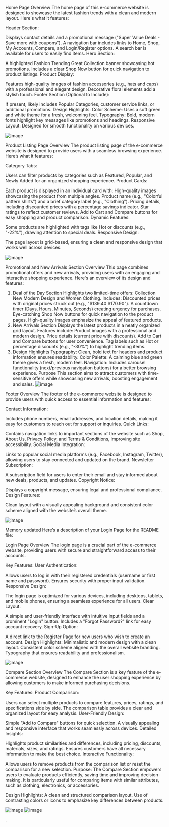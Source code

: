 Home Page Overview
The home page of this e-commerce website is designed to showcase the latest fashion trends with a clean and modern layout. Here's what it features:

Header Section:

Displays contact details and a promotional message ("Super Value Deals - Save more with coupons").
A navigation bar includes links to Home, Shop, My Accounts, Compare, and Login/Register options.
A search bar is available for users to easily find items.
Hero Section:

A highlighted Fashion Trending Great Collection banner showcasing hot promotions.
Includes a clear Shop Now button for quick navigation to product listings.
Product Display:

Features high-quality images of fashion accessories (e.g., hats and caps) with a professional and elegant design.
Decorative floral elements add a stylish touch.
Footer Section (Optional to Include):

If present, likely includes Popular Categories, customer service links, or additional promotions.
Design Highlights:
Color Scheme: Uses a soft green and white theme for a fresh, welcoming feel.
Typography: Bold, modern fonts highlight key messages like promotions and headings.
Responsive Layout: Designed for smooth functionality on various devices.

![image](https://github.com/user-attachments/assets/c0395ef4-c523-4338-ab9b-22e0a8cfda4a)


Product Listing Page Overview
The product listing page of the e-commerce website is designed to provide users with a seamless browsing experience. Here’s what it features:

Category Tabs:

Users can filter products by categories such as Featured, Popular, and Newly Added for an organized shopping experience.
Product Cards:

Each product is displayed in an individual card with:
High-quality images showcasing the product from multiple angles.
Product name (e.g., "Colorful pattern shirts") and a brief category label (e.g., "Clothing").
Pricing details, including discounted prices with a percentage savings indicator.
Star ratings to reflect customer reviews.
Add to Cart and Compare buttons for easy shopping and product comparison.
Dynamic Features:

Some products are highlighted with tags like Hot or discounts (e.g., "-22%"), drawing attention to special deals.
Responsive Design:

The page layout is grid-based, ensuring a clean and responsive design that works well across devices.

![image](https://github.com/user-attachments/assets/77ce0e5f-669c-4e05-8330-a22af5d2b54f)


Promotional and New Arrivals Section Overview
This page combines promotional offers and new arrivals, providing users with an engaging and interactive shopping experience. Here's an overview of its design and features:

1. Deal of the Day Section
Highlights two limited-time offers:
Collection New Modern Design and Women Clothing.
Includes:
Discounted prices with original prices struck out (e.g., "$139.40 $170.90").
A countdown timer (Days, Hours, Minutes, Seconds) creating urgency for purchases.
Eye-catching Shop Now buttons for quick navigation to the product pages.
High-quality images emphasize the appeal of featured products.
2. New Arrivals Section
Displays the latest products in a neatly organized grid layout.
Features include:
Product images with a professional and modern design.
Price details (current price with discounts).
Add to Cart and Compare buttons for user convenience.
Tag labels such as Hot or percentage discounts (e.g., "-30%") to highlight trending items.
3. Design Highlights
Typography: Clean, bold text for headers and product information ensures readability.
Color Palette: A calming blue and green theme gives a fresh, modern feel.
Navigation: Includes carousel functionality (next/previous navigation buttons) for a better browsing experience.
Purpose
This section aims to attract customers with time-sensitive offers while showcasing new arrivals, boosting engagement and sales.
![image](https://github.com/user-attachments/assets/c0bdc335-5c00-42a9-89d2-a4f33e742f21)


Footer Overview
The footer of the e-commerce website is designed to provide users with quick access to essential information and features:

Contact Information:

Includes phone numbers, email addresses, and location details, making it easy for customers to reach out for support or inquiries.
Quick Links:

Contains navigation links to important sections of the website such as Shop, About Us, Privacy Policy, and Terms & Conditions, improving site accessibility.
Social Media Integration:

Links to popular social media platforms (e.g., Facebook, Instagram, Twitter), allowing users to stay connected and updated on the brand.
Newsletter Subscription:

A subscription field for users to enter their email and stay informed about new deals, products, and updates.
Copyright Notice:

Displays a copyright message, ensuring legal and professional compliance.
Design Features:

Clean layout with a visually appealing background and consistent color scheme aligned with the website’s overall theme.


![image](https://github.com/user-attachments/assets/afdc69d3-f3e6-419a-bb1a-40670bcdb1ca)


Memory updated
Here’s a description of your Login Page for the README file:

Login Page Overview
The login page is a crucial part of the e-commerce website, providing users with secure and straightforward access to their accounts.

Key Features:
User Authentication:

Allows users to log in with their registered credentials (username or first name and password).
Ensures security with proper input validation.
Responsive Design:

The login page is optimized for various devices, including desktops, tablets, and mobile phones, ensuring a seamless experience for all users.
Clear Layout:

A simple and user-friendly interface with intuitive input fields and a prominent "Login" button.
Includes a "Forgot Password?" link for easy account recovery.
Sign-Up Option:

A direct link to the Register Page for new users who wish to create an account.
Design Highlights:
Minimalistic and modern design with a clean layout.
Consistent color scheme aligned with the overall website branding.
Typography that ensures readability and professionalism.



![image](https://github.com/user-attachments/assets/dbb95daa-d258-4f10-9db0-7ad365b63ca2)

Compare Section Overview
The Compare Section is a key feature of the e-commerce website, designed to enhance the user shopping experience by allowing customers to make informed purchasing decisions.

Key Features:
Product Comparison:

Users can select multiple products to compare features, prices, ratings, and specifications side by side.
The comparison table provides a clear and organized layout for easy analysis.
User-Friendly Design:

Simple "Add to Compare" buttons for quick selection.
A visually appealing and responsive interface that works seamlessly across devices.
Detailed Insights:

Highlights product similarities and differences, including pricing, discounts, materials, sizes, and ratings.
Ensures customers have all necessary information to make the best choice.
Interactive Functionality:

Allows users to remove products from the comparison list or reset the comparison for a new selection.
Purpose:
The Compare Section empowers users to evaluate products efficiently, saving time and improving decision-making. It is particularly useful for comparing items with similar attributes, such as clothing, electronics, or accessories.

Design Highlights:
A clean and structured comparison layout.
Use of contrasting colors or icons to emphasize key differences between products.


![image](https://github.com/user-attachments/assets/8bf7a48e-ff3f-4cb9-9e1e-e92b86bec2ea)
![image](https://github.com/user-attachments/assets/fdd07e80-b0cf-4bfa-a4c1-fb5e23907802)








.

